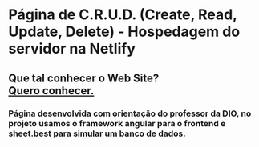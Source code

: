 # Página de C.R.U.D. (Create, Read, Update, Delete) - Hospedagem do servidor na Netlify

## Que tal conhecer o Web Site?<br> <a href="" target="_blank">Quero conhecer.</a>

### Página desenvolvida com orientação do professor da DIO, no projeto usamos o framework angular para o frontend e sheet.best para simular um banco de dados.
